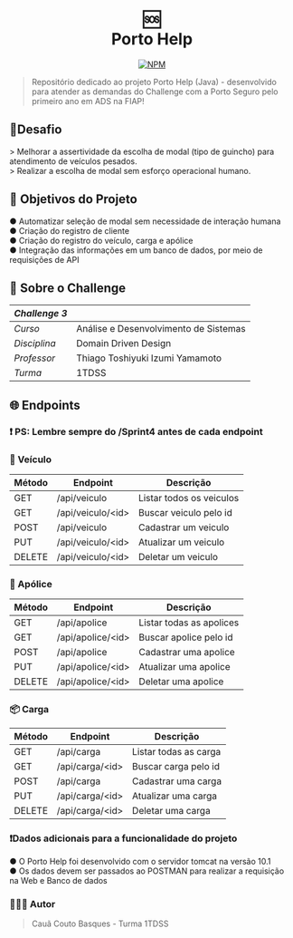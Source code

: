 <h1 align="center">
🆘<br>Porto Help
</h1>

<div align="center">

[![NPM](https://img.shields.io/npm/l/react)](https://github.com/ccoutob/FiapChallengeJava/blob/main/LICENSE)
 
</div>

> Repositório dedicado ao projeto Porto Help (Java) - desenvolvido para atender as demandas do Challenge com a Porto Seguro pelo primeiro ano em ADS na FIAP!

<h2>📝Desafio</h2>
> Melhorar a assertividade da escolha de modal (tipo de guincho) para atendimento de veículos pesados.
<br>
> Realizar a escolha de modal sem esforço operacional humano.

<h2 name="objetivo">🎯 Objetivos do Projeto</h2>
 ●  Automatizar seleção de modal sem necessidade de interação humana
 <br>
 ●  Criação do registro de cliente
 <br>
 ●  Criação do registro do veículo, carga e apólice
 <br>
 ●  Integração das informações em um banco de dados, por meio de requisições de API

<h2>📖 Sobre o Challenge</h2>

| _Challenge 3_ |                                       |
| ------------- | ------------------------------------- |
| _Curso_       | Análise e Desenvolvimento de Sistemas |
| _Disciplina_  | Domain Driven Design                  |
| _Professor_   | Thiago Toshiyuki Izumi Yamamoto       |
| _Turma_       | 1TDSS                                 |

<h2 name="endpoints">🌐 Endpoints</h2>

### ❗ PS: Lembre sempre do /Sprint4 antes de cada endpoint

### 🚛 Veículo

| Método | Endpoint                     | Descrição                |
| ------ | ---------------------------- | ------------------------ |
| GET    | /api/veiculo                 | Listar todos os veiculos |
| GET    | /api/veiculo/&lt;id&gt;      | Buscar veiculo pelo id   |
| POST   | /api/veiculo                 | Cadastrar um veiculo     |
| PUT    | /api/veiculo/&lt;id&gt;      | Atualizar um veiculo     |
| DELETE | /api/veiculo/&lt;id&gt;      | Deletar um veiculo       |

### 📃 Apólice
| Método | Endpoint                     | Descrição                |
| ------ | ---------------------------- | ------------------------ |
| GET    | /api/apolice                 | Listar todas as apolices |
| GET    | /api/apolice/&lt;id&gt;      | Buscar apolice pelo id   |
| POST   | /api/apolice                 | Cadastrar uma apolice    |
| PUT    | /api/apolice/&lt;id&gt;      | Atualizar uma apolice    |
| DELETE | /api/apolice/&lt;id&gt;      | Deletar uma apolice      |

### 📦 Carga

| Método | Endpoint                     | Descrição            |
| ------ | ---------------------------- | -------------------- |
| GET    | /api/carga                   | Listar todas as carga|
| GET    | /api/carga/&lt;id&gt;        | Buscar carga pelo id |
| POST   | /api/carga                   | Cadastrar uma carga  |
| PUT    | /api/carga/&lt;id&gt;        | Atualizar uma carga  |
| DELETE | /api/carga/&lt;id&gt;        | Deletar uma carga    |

### ❗️Dados adicionais para a funcionalidade do projeto
● O Porto Help foi desenvolvido com o servidor tomcat na versão 10.1
<br>
● Os dados devem ser passados ao POSTMAN para realizar a requisição na Web e Banco de dados

### 🧑🏻‍💻 Autor 
> Cauã Couto Basques - Turma 1TDSS

